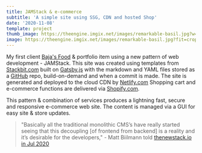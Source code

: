 ```yaml
---
title: JAMStack & e-commerce
subtitle: 'A simple site using SSG, CDN and hosted Shop'
date: '2020-11-08'
template: project
thumb_image: https://theengine.imgix.net/images/remarkable-basil.jpg?w=300&fit=crop&crop=entropy&auto=format,enhance&q=80
image: https://theengine.imgix.net/images/remarkable-basil.jpg?fit=crop&crop=entropy&auto=format,enhance&q=60
---
```

My first client [Baja's Food](https://www.bajasfood.com/) & portfolio item using a new pattern of web development - JAMStack. This site was created using templates from [Stackbit.com](https://Stackbit.com) built on [Gatsby.js](https://www.gatsbyjs.com/) with the markdown and YAML files stored as a [GitHub](https://github.com/donnay/modern-olive) repo, build-on-demand and when a commit is made. The site is generated and deployed to the cloud CDN by [Netlify.com](https://www.netlify.com/)
Shopping cart and e-commerce functions are delivered via [Shopify.com](https://www.shopify.com/).

This pattern & combination of services produces a lightning fast, secure and responsive e-commerce web site. The content is managed via a GUI for easy site & store updates.

>"Basically all the traditional monolithic CMS’s have really started seeing that this decoupling [of frontend from backend] is a reality and it’s desirable for the developers," - Matt Biilmann told  [thenewstack.io in Jul 2020](https://thenewstack.io/why-netlify-is-tech-agnostic-and-its-role-in-jamstack-development/?utm_source=robertjacobi)
